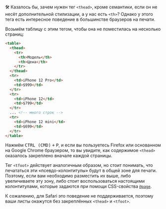 🛠 Казалось бы, зачем нужен тег `<thead>`, кроме семантики, если он не несёт дополнительной стилизации, а у нас есть `<th>`? Однако у этого тега есть интересное поведение в большинстве браузеров на печати.

Возьмём таблицу с этим тегом, чтобы она не поместилась на несколько страниц:

```html
<table>
  <thead>
    <tr>
      <th>Модель</th>
      <th>Цена</th>
    </tr>
  </thead>
  <tr>
    <td>iPhone 12 Pro</td>
    <td>$999</td>
  </tr>
  <tr>
    <td>iPhone 12</td>
    <td>$799</td>
  </tr>
  ... <!-- много строк -->
  <tr>
    <td>iPhone 12 mini</td>
    <td>$699</td>
  </tr>
</table>
```

Нажмём <kbd>CTRL (CMD)</kbd> <kbd>+</kbd> <kbd>P</kbd>, и если вы пользуетесь Firefox или основанном на Google Chrome браузером, то вы увидите, как содержимое `<thead>` оказалось закреплено вначале каждой страницы. 

Тег `<tfoot>` действует аналогичным образом, но стоит понимать, что печататься эти «псевдо-колонтитулы» будут в общей зоне для печати. Поэтому, если вам необходимо разместить их выше, либо увеличиваете эту зону, либо стоит воспользоваться настоящими колонтитулами, которые задаются при помощи CSS-свойства [`@page`](/css/page/).

К сожалению, для Safari это поведение не поддерживается, поэтому ваши листы окажутся без закреплённых `<thead>` и `<tfoot>`.

